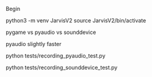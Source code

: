Begin


python3 -m venv JarvisV2
source JarvisV2/bin/activate



pygame vs pyaudio vs sounddevice


pyaudio slightly faster 

python tests/recording_pyaudio_test.py

python tests/recording_sounddevice_test.py